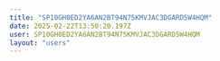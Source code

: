 ```yaml
---
title: "SP10GH0ED2YA6AN2BT94N75KMVJAC3DGARD5W4HQM"
date: 2025-02-22T13:50:20.197Z
user: SP10GH0ED2YA6AN2BT94N75KMVJAC3DGARD5W4HQM
layout: "users"
---
```

    